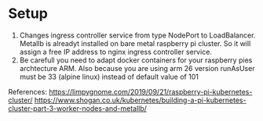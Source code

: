 # Setup
1. Changes ingress controller service from type NodePort to LoadBalancer. Metallb is alreadyt installed on bare metal raspberry pi cluster. So it will assign a free IP address to nginx ingress controller service.
2. Be carefull you need to adapt docker containers for your raspberry pies archtecture ARM.
Also because you are using arm 26 version runAsUser must be 33 (alpine linux) instead of default value of 101


References:
https://limpygnome.com/2019/09/21/raspberry-pi-kubernetes-cluster/
https://www.shogan.co.uk/kubernetes/building-a-pi-kubernetes-cluster-part-3-worker-nodes-and-metallb/
